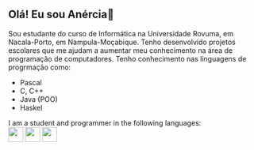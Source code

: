 ## Olá! Eu sou Anércia👋

Sou estudante do curso de Informática na Universidade Rovuma, em Nacala-Porto, em Nampula-Moçabique.
Tenho desenvolvido projetos escolares que me ajudam a aumentar meu conhecimento na área de programação
de computadores. Tenho conhecimento nas linguagens de progrmação como:
- Pascal
- C, C++
- Java (POO)
- Haskel
  
I am a student and programmer in the following languages:  
<img src="https://cdn.jsdelivr.net/gh/devicons/devicon@latest/icons/python/python-original.svg" width="30" /> <img src="https://cdn.jsdelivr.net/gh/devicons/devicon@latest/icons/c/c-original.svg" width="30" /> <img src="https://cdn.jsdelivr.net/gh/devicons/devicon@latest/icons/java/java-original.svg" width="30" /> 
## 
